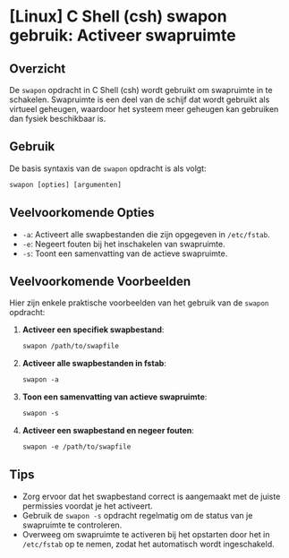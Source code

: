 # [Linux] C Shell (csh) swapon gebruik: Activeer swapruimte

## Overzicht
De `swapon` opdracht in C Shell (csh) wordt gebruikt om swapruimte in te schakelen. Swapruimte is een deel van de schijf dat wordt gebruikt als virtueel geheugen, waardoor het systeem meer geheugen kan gebruiken dan fysiek beschikbaar is.

## Gebruik
De basis syntaxis van de `swapon` opdracht is als volgt:

```csh
swapon [opties] [argumenten]
```

## Veelvoorkomende Opties
- `-a`: Activeert alle swapbestanden die zijn opgegeven in `/etc/fstab`.
- `-e`: Negeert fouten bij het inschakelen van swapruimte.
- `-s`: Toont een samenvatting van de actieve swapruimte.

## Veelvoorkomende Voorbeelden
Hier zijn enkele praktische voorbeelden van het gebruik van de `swapon` opdracht:

1. **Activeer een specifiek swapbestand**:
   ```csh
   swapon /path/to/swapfile
   ```

2. **Activeer alle swapbestanden in fstab**:
   ```csh
   swapon -a
   ```

3. **Toon een samenvatting van actieve swapruimte**:
   ```csh
   swapon -s
   ```

4. **Activeer een swapbestand en negeer fouten**:
   ```csh
   swapon -e /path/to/swapfile
   ```

## Tips
- Zorg ervoor dat het swapbestand correct is aangemaakt met de juiste permissies voordat je het activeert.
- Gebruik de `swapon -s` opdracht regelmatig om de status van je swapruimte te controleren.
- Overweeg om swapruimte te activeren bij het opstarten door het in `/etc/fstab` op te nemen, zodat het automatisch wordt ingeschakeld.